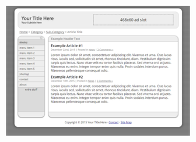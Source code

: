 <p align="center"><img src="https://raw.githubusercontent.com/prettycss/Content-Site-Layout-02/master/screenshot.png"></p>
